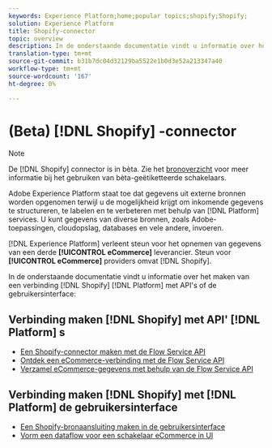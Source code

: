 ```yaml
---
keywords: Experience Platform;home;popular topics;shopify;Shopify;
solution: Experience Platform
title: Shopify-connector
topic: overview
description: In de onderstaande documentatie vindt u informatie over het tot stand brengen van een verbinding tussen Shopify en Platform via API's of de gebruikersinterface.
translation-type: tm+mt
source-git-commit: b31b7dc04d32129ba5522e1b0d3e52a213347a40
workflow-type: tm+mt
source-wordcount: '167'
ht-degree: 0%

---
```



# (Beta) [!DNL Shopify] -connector

>[!NOTE]
>
>De [!DNL Shopify] connector is in bèta. Zie het [bronoverzicht](../../home.md#terms-and-conditions) voor meer informatie bij het gebruiken van bèta-geëtiketteerde schakelaars.

Adobe Experience Platform staat toe dat gegevens uit externe bronnen worden opgenomen terwijl u de mogelijkheid krijgt om inkomende gegevens te structureren, te labelen en te verbeteren met behulp van [!DNL Platform] services. U kunt gegevens van diverse bronnen, zoals Adobe-toepassingen, cloudopslag, databases en vele andere, invoeren.

[!DNL Experience Platform] verleent steun voor het opnemen van gegevens van een derde **[!UICONTROL eCommerce]** leverancier. Steun voor **[!UICONTROL eCommerce]** providers omvat [!DNL Shopify].

In de onderstaande documentatie vindt u informatie over het maken van een verbinding [!DNL Shopify] [!DNL Platform] met API&#39;s of de gebruikersinterface:

## Verbinding maken [!DNL Shopify] met API&#39; [!DNL Platform] s

- [Een Shopify-connector maken met de Flow Service API](../../tutorials/api/create/ecommerce/shopify.md)
- [Ontdek een eCommerce-verbinding met de Flow Service API](../../tutorials/api/explore/ecommerce.md)
- [Verzamel eCommerce-gegevens met behulp van de Flow Service API](../../tutorials/api/collect/ecommerce.md)

## Verbinding maken [!DNL Shopify] met [!DNL Platform] de gebruikersinterface

- [Een Shopify-bronaansluiting maken in de gebruikersinterface](../../tutorials/ui/create/ecommerce/shopify.md)
- [Vorm een dataflow voor een schakelaar eCommerce in UI](../../tutorials/ui/dataflow/ecommerce.md)